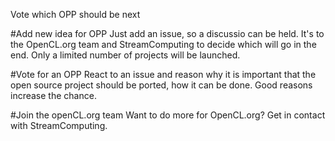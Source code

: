 Vote which OPP should be next

#Add new idea for OPP
Just add an issue, so a discussio can be held. It's to the OpenCL.org team and StreamComputing to decide which will go in the end. Only a limited number of projects will be launched.

#Vote for an OPP
React to an issue and reason why it is important that the open source project should be ported, how it can be done. Good reasons increase the chance.

#Join the openCL.org team
Want to do more for OpenCL.org? Get in contact with StreamComputing.
